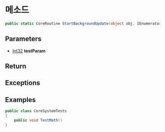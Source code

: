 # 메소드
```csharp
public static CoreRoutine StartBackgroundUpdate(object obj, IEnumerator update)
```

## Parameters
- [Int32](https://docs.microsoft.com/ko-kr/dotnet/api/system.int32?view=net-5.0) **testParam**

## Return

## Exceptions

## Examples
```csharp
public class CoreSystemTests
{
    public void TestMath()
}
```